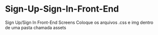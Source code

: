 # Sign-Up-Sign-In-Front-End
Sign Up/Sign In Front-End Screens
Coloque os arquivos .css e img dentro de uma pasta chamada assets
